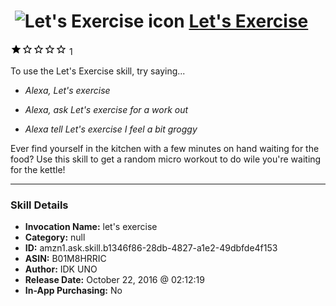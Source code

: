 # &nbsp;<img src="skill_icon" alt="Let's Exercise icon" width="36"> [Let's Exercise](http://alexa.amazon.com/#skills/amzn1.ask.skill.b1346f86-28db-4827-a1e2-49dbfde4f153)
![1 stars](../../images/ic_star_black_18dp_1x.png)![1 stars](../../images/ic_star_border_black_18dp_1x.png)![1 stars](../../images/ic_star_border_black_18dp_1x.png)![1 stars](../../images/ic_star_border_black_18dp_1x.png)![1 stars](../../images/ic_star_border_black_18dp_1x.png) 1

To use the Let's Exercise skill, try saying...

* *Alexa, Let's exercise*

* *Alexa, ask Let's exercise for a work out*

* *Alexa tell Let's exercise I feel a bit groggy*

Ever find yourself in the kitchen with a few minutes on hand waiting for the food? Use this skill to get a random micro workout to do wile you're waiting for the kettle!

***

### Skill Details

* **Invocation Name:** let's exercise
* **Category:** null
* **ID:** amzn1.ask.skill.b1346f86-28db-4827-a1e2-49dbfde4f153
* **ASIN:** B01M8HRRIC
* **Author:** IDK UNO
* **Release Date:** October 22, 2016 @ 02:12:19
* **In-App Purchasing:** No
